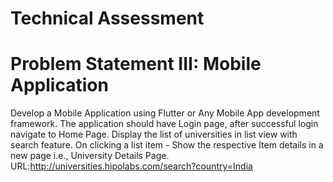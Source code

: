 #  Technical Assessment
# Problem Statement III: Mobile Application

Develop a Mobile Application using Flutter or Any Mobile App development framework. The
application should have Login page, after successful login navigate to Home Page. Display the list of
universities in list view with search feature. On clicking a list item - Show the respective Item details
in a new page i.e., University Details Page.
URL:http://universities.hipolabs.com/search?country=India

